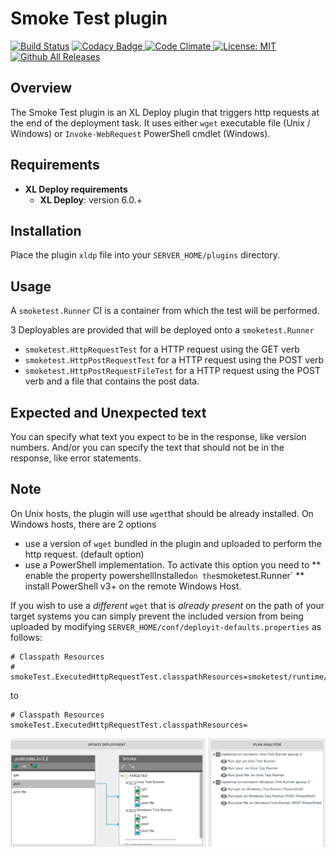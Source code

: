 # Smoke Test plugin

[![Build Status][xld-smoke-test-plugin-travis-image]][xld-smoke-test-plugin-travis-url]
[![Codacy Badge][xld-smoke-test-plugin-codacy-image] ][xld-smoke-test-plugin-codacy-url]
[![Code Climate][xld-smoke-test-plugin-code-climate-image] ][xld-smoke-test-plugin-code-climate-url]
[![License: MIT][xld-smoke-test-plugin-license-image] ][xld-smoke-test-plugin-license-url]
[![Github All Releases][xld-smoke-test-plugin-downloads-image] ]()


[xld-smoke-test-plugin-travis-image]: https://travis-ci.org/xebialabs-community/xld-smoke-test-plugin.svg?branch=master
[xld-smoke-test-plugin-travis-url]: https://travis-ci.org/xebialabs-community/xld-smoke-test-plugin
[xld-smoke-test-plugin-codacy-image]: https://api.codacy.com/project/badge/Grade/49e14532522f4d6f8326b1899efd8cd3
[xld-smoke-test-plugin-codacy-url]: https://www.codacy.com/app/joris-dewinne/xld-smoke-test-plugin
[xld-smoke-test-plugin-code-climate-image]: https://codeclimate.com/github/xebialabs-community/xld-smoke-test-plugin/badges/gpa.svg
[xld-smoke-test-plugin-code-climate-url]: https://codeclimate.com/github/xebialabs-community/xld-smoke-test-plugin
[xld-smoke-test-plugin-license-image]: https://img.shields.io/badge/License-MIT-yellow.svg
[xld-smoke-test-plugin-license-url]: https://opensource.org/licenses/MIT
[xld-smoke-test-plugin-downloads-image]: https://img.shields.io/github/downloads/xebialabs-community/xld-smoke-test-plugin/total.svg

## Overview

The Smoke Test plugin is an XL Deploy plugin that triggers http requests at the end of the deployment task. It uses either `wget` executable file (Unix / Windows) or `Invoke-WebRequest` PowerShell cmdlet (Windows).

## Requirements

* **XL Deploy requirements**
	* **XL Deploy**: version 6.0.+

## Installation

Place the plugin `xldp` file into your `SERVER_HOME/plugins` directory.

## Usage

A `smoketest.Runner` CI is a container from which the test will be performed.

3 Deployables are provided that will be deployed onto a `smoketest.Runner`

* `smoketest.HttpRequestTest` for a HTTP request using the GET verb
* `smoketest.HttpPostRequestTest` for a HTTP request using the POST verb
* `smoketest.HttpPostRequestFileTest` for a HTTP request using the POST verb and a file that contains the post data.

## Expected and Unexpected text

You can specify what text you expect to be in the response, like version numbers. And/or you can specify the text that should not be in the response, like error statements.


## Note

On Unix hosts, the plugin will use `wget`that should be already installed.
On Windows hosts, there are 2 options

* use a version of `wget` bundled in the plugin and uploaded to perform the http request. (default option)
* use a PowerShell implementation. To activate this option you need to
** enable the property powershellInstalled` on the `smoketest.Runner`
** install PowerShell v3+ on the remote Windows Host.


If you wish to use a _different_ `wget` that is _already present_ on the path of your target systems you can simply prevent the included version from being uploaded by modifying `SERVER_HOME/conf/deployit-defaults.properties` as follows:

	# Classpath Resources
	# smokeTest.ExecutedHttpRequestTest.classpathResources=smoketest/runtime/wget.exe

to

	# Classpath Resources
	smokeTest.ExecutedHttpRequestTest.classpathResources=


![XLD Smoke Test plugin in action](images/xld-smoke-test-inaction.png)
